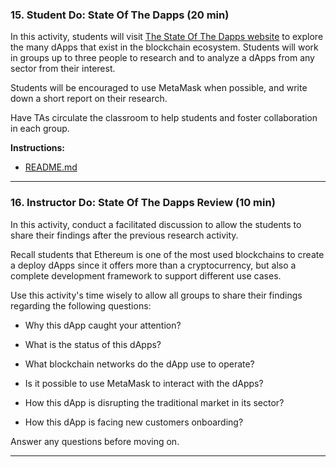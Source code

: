 ### 15. Student Do: State Of The Dapps (20 min)

In this activity, students will visit [The State Of The Dapps website](https://www.stateofthedapps.com/) to explore the many dApps that exist in the blockchain ecosystem. Students will work in groups up to three people to research and to analyze a dApps from any sector from their interest.

Students will be encouraged to use MetaMask when possible, and write down a short report on their research.

Have TAs circulate the classroom to help students and foster collaboration in each group.

**Instructions:**

* [README.md](Activities/15-Stu_State_of_the_Dapps/README.md)

---

### 16. Instructor Do: State Of The Dapps Review (10 min)

In this activity, conduct a facilitated discussion to allow the students to share their findings after the previous research activity.

Recall students that Ethereum is one of the most used blockchains to create a deploy dApps since it offers more than a cryptocurrency, but also a complete development framework to support different use cases.

Use this activity's time wisely to allow all groups to share their findings regarding the following questions:

* Why this dApp caught your attention?

* What is the status of this dApps?

* What blockchain networks do the dApp use to operate?

* Is it possible to use MetaMask to interact with the dApps?

* How this dApp is disrupting the traditional market in its sector?

* How this dApp is facing new customers onboarding?

Answer any questions before moving on.

---
